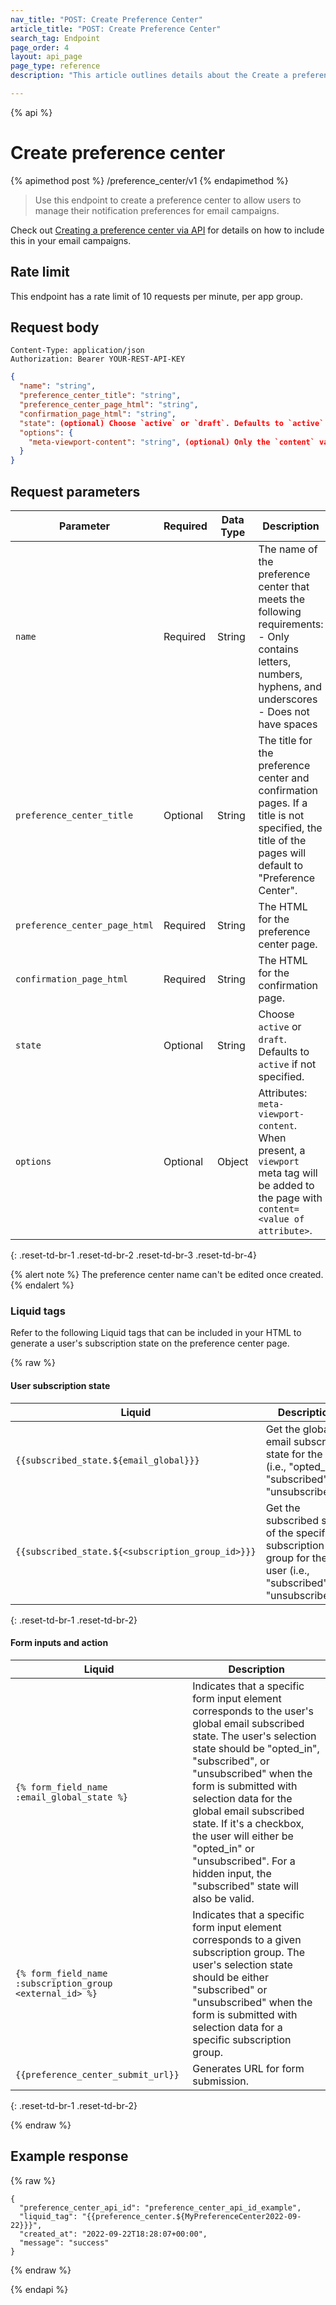 ```yaml
---
nav_title: "POST: Create Preference Center"
article_title: "POST: Create Preference Center"
search_tag: Endpoint
page_order: 4
layout: api_page
page_type: reference
description: "This article outlines details about the Create a preference center Braze endpoint."

---
```

{% api %}
# Create preference center
{% apimethod post %}
/preference_center/v1
{% endapimethod %}

> Use this endpoint to create a preference center to allow users to manage their notification preferences for email campaigns. 

Check out [Creating a preference center via API]({{site.baseurl}}/user_guide/message_building_by_channel/email/preference_center/) for details on how to include this in your email campaigns.

## Rate limit

This endpoint has a rate limit of 10 requests per minute, per app group.

## Request body

```
Content-Type: application/json
Authorization: Bearer YOUR-REST-API-KEY
```

```json
{
  "name": "string",
  "preference_center_title": "string",
  "preference_center_page_html": "string",
  "confirmation_page_html": "string",
  "state": (optional) Choose `active` or `draft`. Defaults to `active` if not specified,
  "options": {
    "meta-viewport-content": "string", (optional) Only the `content` value of the meta tag
  }
}
```

## Request parameters

| Parameter | Required | Data Type | Description |
| --------- | ---------| --------- | ----------- |
|`name`| Required | String | The name of the preference center that meets the following requirements: <br>- Only contains letters, numbers, hyphens, and underscores <br>- Does not have spaces |
|`preference_center_title`| Optional | String | The title for the preference center and confirmation pages. If a title is not specified, the title of the pages will default to "Preference Center". |
|`preference_center_page_html`| Required | String | The HTML for the preference center page. |
|`confirmation_page_html`| Required | String | The HTML for the confirmation page. |
|`state` | Optional | String | Choose `active` or `draft`. Defaults to `active` if not specified. |
|`options` | Optional | Object | Attributes: `meta-viewport-content`. When present, a `viewport` meta tag will be added to the page with `content= <value of attribute>`. |
{: .reset-td-br-1 .reset-td-br-2 .reset-td-br-3  .reset-td-br-4}

{% alert note %}
The preference center name can't be edited once created.
{% endalert %}

### Liquid tags

Refer to the following Liquid tags that can be included in your HTML to generate a user's subscription state on the preference center page.

{% raw %}

#### User subscription state

| Liquid | Description |
| --------- | ---------|
|`{{subscribed_state.${email_global}}}`| Get the global email subscribed state for the user (i.e., "opted_in", "subscribed", or "unsubscribed". |
|`{{subscribed_state.${<subscription_group_id>}}}`| Get the subscribed state of the specified subscription group for the user (i.e., "subscribed" or "unsubscribed"). |
{: .reset-td-br-1 .reset-td-br-2}

#### Form inputs and action

| Liquid | Description |
| --------- | ---------|
|`{% form_field_name :email_global_state %}`| Indicates that a specific form input element corresponds to the user's global email subscribed state. The user's selection state should be "opted_in", "subscribed", or "unsubscribed" when the form is submitted with selection data for the global email subscribed state. If it's a checkbox, the user will either be "opted_in" or "unsubscribed". For a hidden input, the "subscribed" state will also be valid. |
|`{% form_field_name :subscription_group <external_id> %}`| Indicates that a specific form input element corresponds to a given subscription group. The user's selection state should be either "subscribed" or "unsubscribed" when the form is submitted with selection data for a specific subscription group. |
|`{{preference_center_submit_url}}`| Generates URL for form submission. |
{: .reset-td-br-1 .reset-td-br-2}

{% endraw %}

## Example response
{% raw %}
```
{
  "preference_center_api_id": "preference_center_api_id_example",
  "liquid_tag": "{{preference_center.${MyPreferenceCenter2022-09-22}}}",
  "created_at": "2022-09-22T18:28:07+00:00",
  "message": "success"
}
```
{% endraw %}

{% endapi %}
